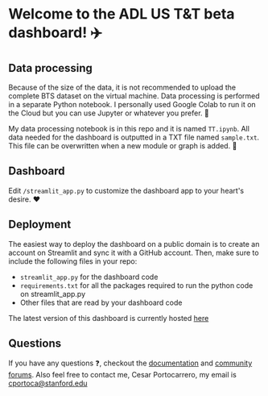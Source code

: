 # Welcome to the ADL US T&T beta dashboard! ✈️

## Data processing
Because of the size of the data, it is not recommended to upload the complete BTS dataset on the virtual machine. Data processing is performed in a separate Python notebook. I personally used Google Colab to run it on the Cloud but you can use Jupyter or whatever you prefer. 💅

My data processing notebook is in this repo and it is named `TT.ipynb`. All data needed for the dashboard is outputted in a TXT file named `sample.txt`. This file can be overwritten when a new module or graph is added. 🚀

## Dashboard
Edit `/streamlit_app.py` to customize the dashboard app to your heart's desire. :heart:

## Deployment
The easiest way to deploy the dashboard on a public domain is to create an account on Streamlit and sync it with a GitHub account. Then, make sure to include the following files in your repo:
- `streamlit_app.py` for the dashboard code
- `requirements.txt` for all the packages required to run the python code on streamlit_app.py
- Other files that are read by your dashboard code

The latest version of this dashboard is currently hosted [here](https://cesport-streamlit-example-streamlit-app-su2ab2.streamlit.app/)

## Questions
If you have any questions ❓, checkout the [documentation](https://docs.streamlit.io) and [community
forums](https://discuss.streamlit.io). Also feel free to contact me, Cesar Portocarrero, my email is cportoca@stanford.edu
